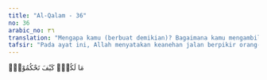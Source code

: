 ```yaml
---
title: "Al-Qalam - 36"
no: 36
arabic_no: ٣٦
translation: "Mengapa kamu (berbuat demikian)? Bagaimana kamu mengambil keputusan?"
tafsir: "Pada ayat ini, Allah menyatakan keanehan jalan berpikir orang-orang kafir sehingga menetapkan yang demikian. Seakan-akan mereka tidak menggunakan pertimbangan yang benar, akal yang sehat, dan keputusan yang adil. Mungkinkah orang yang sesat sama dengan orang yang benar, orang yang takwa dengan orang yang berdosa, orang yang bertakwa kepada Allah dengan orang yang ingkar kepada-Nya, dan sebagainya. Cara berpikir seperti yang digunakan orang-orang kafir itu adalah cara berpikir yang salah dan dipengaruhi oleh setan yang selalu menyesatkan manusia."
---
```

مَا لَكُمْۗ  كَيْفَ تَحْكُمُوْنَۚ